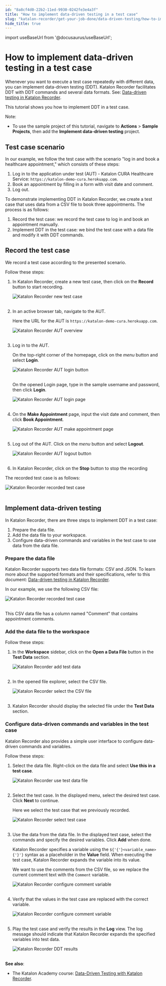 ```yaml
---
id: "8a8cf4d0-22b2-11ed-9930-0242fe3e4a3f"
title: "How to implement data-driven testing in a test case"
slug: "katalon-recorder/get-your-job-done/data-driven-testing/how-to-implement-data-driven-testing-in-a-test-case"
hide_title: true
---
```

import useBaseUrl from '@docusaurus/useBaseUrl';


# <a id="id" class="anchor_top_offset"/><a id="ariaid-title1" class="anchor_top_offset"/>How to implement data-driven testing in a test case

<p xmlns="http://www.w3.org/1999/xhtml" className="p">Whenever you want to execute a test case repeatedly with   different data, you can implement data-driven testing (DDT).   Katalon Recorder facilitates DDT with DDT commands and several data   formats. See: <a className="xref" href="/docs/legacy/katalon-recorder/get-your-job-done/data-driven-testing/data-driven-testing-in-katalon-recorder">Data-driven     testing in Katalon Recorder</a>.</p> 
<p xmlns="http://www.w3.org/1999/xhtml" className="p">This tutorial shows you how to implement DDT in a test case.</p> 
<div xmlns="http://www.w3.org/1999/xhtml" className="note note note_note"><span className="note__title">Note:</span> 
  <ul className="ul"><li className="li">To use the sample project of this tutorial, navigate to
      <strong className="ph b">Actions</strong> &gt; <strong className="ph b">Sample Projects</strong>,
      then add the <strong className="ph b">Implement data-driven testing</strong>
      project.</li></ul>
</div>
    

## <a id="id_1" class="anchor_top_offset"/>Test case scenario

    
      
<p xmlns="http://www.w3.org/1999/xhtml" className="p">In our example, we follow the test case with the scenario "log   in and book a healthcare appointment," which consists of these   steps:</p> 
      
<ol xmlns="http://www.w3.org/1999/xhtml" className="ol">   <li className="li">Log in to the application under test (AUT) - Katalon CURA     Healthcare Service:     <code className="ph codeph">https://katalon-demo-cura.herokuapp.com</code>.</li>   <li className="li">Book an appointment by filling in a form with visit date and     comment.</li>   <li className="li">Log out.</li> </ol> 
      
<p xmlns="http://www.w3.org/1999/xhtml" className="p">To demonstrate implementing DDT in Katalon Recorder, we create a   test case that uses data from a CSV file to book three   appointments. The process is as follows:</p> 
      
<ol xmlns="http://www.w3.org/1999/xhtml" className="ol">   <li className="li">Record the test case: we record the test case to log in and     book an appointment manually.</li>   <li className="li">Implement DDT in the test case: we bind the test case with a     data file and modify it with DDT commands.</li> </ol> 
    
  

## <a id="id_2" class="anchor_top_offset"/>Record the test case

<p xmlns="http://www.w3.org/1999/xhtml" className="p">We record a test case according to the presented scenario.</p> 
<p xmlns="http://www.w3.org/1999/xhtml" className="p">Follow these steps:</p> 
<ol xmlns="http://www.w3.org/1999/xhtml" className="ol"><li className="li">     <p className="p">In Katalon Recorder, create a new test case, then click on the       <strong className="ph b">Record</strong> button to start recording.</p>     <p className="p">       <img className="image" src={useBaseUrl("https://github.com/katalon-studio/docs-images/raw/master/katalon-recorder/docs/implement-ddt-in-a-test-case/KR-5.8.0-New-test-case.png")} alt="Katalon Recorder new test case" /><br /><br />     </p>   </li><li className="li">     <p className="p">In an active browser tab, navigate to the AUT.</p>     <p className="p">Here the URL for the AUT is       <code className="ph codeph">https://katalon-demo-cura.herokuapp.com</code>.</p>     <p className="p">       <img className="image" src={useBaseUrl("https://github.com/katalon-studio/docs-images/raw/master/katalon-recorder/docs/implement-ddt-in-a-test-case/AUT-Homepage.png")} alt="Katalon Recorder AUT overview" /><br /><br />     </p>   </li><li className="li">     <p className="p">Log in to the AUT.</p>     <p className="p">On the top-right corner of the homepage, click on the       <em className="ph i">menu</em> button and select <strong className="ph b">Login</strong>.</p>     <p className="p">       <img className="image" src={useBaseUrl("https://github.com/katalon-studio/docs-images/raw/master/katalon-recorder/docs/implement-ddt-in-a-test-case/AUT-Login.png")} alt="Katalon Recorder AUT login button" /><br /><br />     </p>     <p className="p">On the opened Login page, type in the sample username and       password, then click <strong className="ph b">Login</strong>.</p>     <p className="p">       <img className="image" src={useBaseUrl("https://github.com/katalon-studio/docs-images/raw/master/katalon-recorder/docs/implement-ddt-in-a-test-case/AUT-Enter-username-password.png")} alt="Katalon Recorder AUT login page" /><br /><br />     </p>   </li><li className="li">     <p className="p">On the <strong className="ph b">Make Appointment</strong> page, input the visit       date and comment, then click <strong className="ph b">Book Appointment</strong>.</p>     <p className="p">       <img className="image" src={useBaseUrl("https://github.com/katalon-studio/docs-images/raw/master/katalon-recorder/docs/implement-ddt-in-a-test-case/AUT-Fill-in-form.png")} alt="Katalon Recorder AUT make appointment page" /><br /><br />     </p>   </li><li className="li">     <p className="p">Log out of the AUT. Click on the <em className="ph i">menu</em> button and select       <strong className="ph b">Logout</strong>.</p>     <p className="p">       <img className="image" src={useBaseUrl("https://github.com/katalon-studio/docs-images/raw/master/katalon-recorder/docs/implement-ddt-in-a-test-case/AUT-Logout-button.png")} alt="Katalon Recorder AUT logout button" /><br /><br />     </p>   </li><li className="li">     <p className="p">In Katalon Recorder, click on the <strong className="ph b">Stop</strong> button       to stop the recording</p>   </li></ol> 
<p xmlns="http://www.w3.org/1999/xhtml" className="p">The recorded test case is as follows:</p> 
<p xmlns="http://www.w3.org/1999/xhtml" className="p">   <img className="image" src={useBaseUrl("https://github.com/katalon-studio/docs-images/raw/master/katalon-recorder/docs/implement-ddt-in-a-test-case/KR-5.8.0-Recorded-test-case.png")} alt="Katalon Recorder recorded test case" /><br /><br /> </p> 
    

## <a id="id_3" class="anchor_top_offset"/>Implement data-driven testing

    
      
<p xmlns="http://www.w3.org/1999/xhtml" className="p">In Katalon Recorder, there are three steps to implement DDT in a   test case:</p> 
      
<ol xmlns="http://www.w3.org/1999/xhtml" className="ol">   <li className="li">Prepare the data file.</li>   <li className="li">Add the data file to your workspace.</li>   <li className="li">Configure data-driven commands and variables in the test case     to use data from the data file.</li> </ol> 
    
              
      

### <a id="id_4" class="anchor_top_offset"/>Prepare the data file

      
        
<p xmlns="http://www.w3.org/1999/xhtml" className="p">Katalon Recorder supports two data file formats: CSV and JSON.   To learn more about the supported formats and their specifications,   refer to this document: <a className="xref" href="/docs/legacy/katalon-recorder/get-your-job-done/data-driven-testing/data-driven-testing-in-katalon-recorder#id_5">Data-driven     testing in Katalon Recorder</a>.</p> 
        
<p xmlns="http://www.w3.org/1999/xhtml" className="p">In our example, we use the following CSV file:</p> 
        
<p xmlns="http://www.w3.org/1999/xhtml" className="p">   <img className="image" src={useBaseUrl("https://github.com/katalon-studio/docs-images/raw/master/katalon-recorder/docs/implement-ddt-in-a-test-case/CSV-file.png")} alt="Katalon Recorder recorded test case" /><br /><br /> </p> 
        
<p xmlns="http://www.w3.org/1999/xhtml" className="p">This CSV data file has a column named "Comment" that contains   appointment comments.</p> 
      
    
      

### <a id="id_5" class="anchor_top_offset"/>Add the data file to the workspace

      
        
<p xmlns="http://www.w3.org/1999/xhtml" className="p">Follow these steps:</p> 
        
<ol xmlns="http://www.w3.org/1999/xhtml" className="ol">   <li className="li">     <p className="p">In the <strong className="ph b">Workspace</strong> sidebar, click on the       <strong className="ph b">Open a Data File</strong> button in the <strong className="ph b">Test         Data</strong> section.</p>     <p className="p">       <img className="image" src={useBaseUrl("https://github.com/katalon-studio/docs-images/raw/master/katalon-recorder/docs/implement-ddt-in-a-test-case/KR-5.8.0-Add-test-data-button.png")} alt="Katalon Recorder add test data" /><br /><br />     </p>   </li>   <li className="li">     <p className="p">In the opened file explorer, select the CSV file.</p>     <p className="p">       <img className="image" src={useBaseUrl("https://github.com/katalon-studio/docs-images/raw/master/katalon-recorder/docs/implement-ddt-in-a-test-case/KR-5.8.0-File-explorer.png")} alt="Katalon Recorder select the CSV file" /><br /><br />     </p>   </li>   <li className="li">     <p className="p">Katalon Recorder should display the selected file under the       <strong className="ph b">Test Data</strong> section.</p>   </li> </ol> 
      
    

### <a id="id_6" class="anchor_top_offset"/>Configure data-driven commands and variables in the test         case

<p xmlns="http://www.w3.org/1999/xhtml" className="p">Katalon Recorder also provides a simple user interface to   configure data-driven commands and variables.</p> 
<p xmlns="http://www.w3.org/1999/xhtml" className="p">Follow these steps:</p> 
<ol xmlns="http://www.w3.org/1999/xhtml" className="ol"><li className="li">     <p className="p">Select the data file. Right-click on the data file and select       <strong className="ph b">Use this in a test case</strong>.</p>     <p className="p">       <img className="image" src={useBaseUrl("https://github.com/katalon-studio/docs-images/raw/master/katalon-recorder/docs/implement-ddt-in-a-test-case/KR-Use-this-in-a-test-case.png")} alt="Katalon Recorder use test data file" /><br /><br />     </p>   </li><li className="li">     <p className="p">Select the test case. In the displayed menu, select the desired       test case. Click <strong className="ph b">Next</strong> to continue.</p>     <p className="p">Here we select the test case that we previously recorded.</p>     <p className="p">       <img className="image" src={useBaseUrl("https://github.com/katalon-studio/docs-images/raw/master/katalon-recorder/docs/implement-ddt-in-a-test-case/KR-5.8.0-Select-test-case.png")} alt="Katalon Recorder select test case" /><br /><br />     </p>   </li><li className="li">     <p className="p">Use the data from the data file. In the displayed test case,       select the commands and specify the desired variables. Click       <strong className="ph b">Add</strong> when done.</p>     <p className="p">Katalon Recorder specifies a variable using the       <code className="ph codeph">${'{'}&lt;variable_name&gt;{'}'}</code> syntax as a placeholder in       the <strong className="ph b">Value</strong> field. When executing the test case,       Katalon Recorder expands the variable into its value.</p>     <p className="p">We want to use the comments from the CSV file, so we replace the       current comment text with the <code className="ph codeph">Comment</code> variable.</p>     <p className="p">       <img className="image" src={useBaseUrl("https://github.com/katalon-studio/docs-images/raw/master/katalon-recorder/docs/implement-ddt-in-a-test-case/KR-5.8.0-Configure-variable.png")} alt="Katalon Recorder configure comment variable" /><br /><br />     </p>   </li><li className="li">     <p className="p">Verify that the values in the test case are replaced with the       correct variable.</p>     <p className="p">       <img className="image" src={useBaseUrl("https://github.com/katalon-studio/docs-images/raw/master/katalon-recorder/docs/implement-ddt-in-a-test-case/KR-5.8.0-Test-case-configured-with-variable.png")} alt="Katalon Recorder configure comment variable" /><br /><br />     </p>   </li><li className="li">     <p className="p">Play the test case and verify the results in the       <strong className="ph b">Log</strong> view. The log message should indicate that       Katalon Recorder expands the specified variables into test       data.</p>     <p className="p">       <img className="image" src={useBaseUrl("https://github.com/katalon-studio/docs-images/raw/master/katalon-recorder/docs/implement-ddt-in-a-test-case/KR-5.8.0-Test-results.png")} alt="Katalon Recorder DDT results" /><br /><br />     </p>   </li></ol> 
<div xmlns="http://www.w3.org/1999/xhtml" className="p">
  <strong className="ph b">See also</strong>: <ul className="ul"><li className="li"><p className="p">The Katalon Academy course: <a className="xref j-external-link" href="https://academy.katalon.com/courses/katalon-recorder-data-driven-testing/" target="_blank">Data-Driven
          Testing with Katalon Recorder</a>.</p></li></ul></div>
